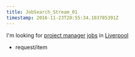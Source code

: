 ```yaml
---
title: JobSearch_Stream_01
timestamp: 2016-11-23T20:55:34.103785391Z
---
```


I'm looking for [project manager](jobrole) [jobs](item_type) in [Liverpool](location)
* request/item